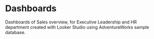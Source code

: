 # Dashboards
Dashboards of Sales overview, for Executive Leadership and HR department created with Looker Studio using AdventureWorks sample database.
